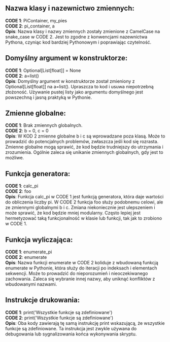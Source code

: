 ## Nazwa klasy i nazewnictwo zmiennych:


**CODE 1**: PiContainer, my_pies<br>
**CODE 2**: pi_container, a<br>
**Opis**: Nazwa klasy i nazwy zmiennych zostały zmienione z CamelCase na snake_case w CODE 2. Jest to zgodne z konwencjami nazewnictwa Pythona, czyniąc kod bardziej Pythonowym i poprawiając czytelność.


## Domyślny argument w konstruktorze:


**CODE 1**: Optional[List[float]] = None<br>
**CODE 2**: a=list()<br>
**Opis**: Domyślny argument w konstruktorze został zmieniony z Optional[List[float]] na a=list(). Upraszcza to kod i usuwa niepotrzebną złożoność. Używanie pustej listy jako argumentu domyślnego jest powszechną i jasną praktyką w Pythonie.


## Zmienne globalne:


**CODE 1**: Brak zmiennych globalnych.<br>
**CODE 2**: b = 0, c = 0<br>
**Opis**:  W KOD 2 zmienne globalne b i c są wprowadzane poza klasą. Może to prowadzić do potencjalnych problemów, zwłaszcza jeśli kod się rozrasta. Zmienne globalne mogą sprawić, że kod będzie trudniejszy do utrzymania i zrozumienia. Ogólnie zaleca się unikanie zmiennych globalnych, gdy jest to możliwe.


## Funkcja generatora:


**CODE 1**: calc_pi<br>
**CODE 2**: foo<br>
**Opis**: Funkcja calc_pi w CODE 1 jest funkcją generatora, która daje wartości do obliczenia liczby pi. W CODE 2 funkcja foo służy podobnemu celowi, ale ze zmiennymi globalnymi b i c. Zmiana niekoniecznie jest ulepszeniem i może sprawić, że kod będzie mniej modularny. Często lepiej jest hermetyzować taką funkcjonalność w klasie lub funkcji, tak jak to zrobiono w CODE 1.


## Funkcja wyliczająca:


**CODE 1**: enumerate_pi<br>
**CODE 2**: enumerate<br>
**Opis**:  Nazwa funkcji enumerate w CODE 2 koliduje z wbudowaną funkcją enumerate w Pythonie, która służy do iteracji po indeksach i elementach sekwencji. Może to prowadzić do nieporozumień i nieoczekiwanego zachowania. Zaleca się wybranie innej nazwy, aby uniknąć konfliktów z wbudowanymi nazwami.


## Instrukcje drukowania:


**CODE 1**: print('Wszystkie funkcje są zdefiniowane')<br>
**CODE 2**: print('Wszystkie funkcje są zdefiniowane')<br>
**Opis**: Oba kody zawierają tę samą instrukcję print wskazującą, że wszystkie funkcje są zdefiniowane. Ta instrukcja jest zwykle używana do debugowania lub sygnalizowania końca wykonywania skryptu.